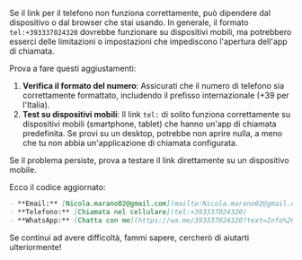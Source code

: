 Se il link per il telefono non funziona correttamente, può dipendere dal dispositivo o dal browser che stai usando. In generale, il formato `tel:+393337024320` dovrebbe funzionare su dispositivi mobili, ma potrebbero esserci delle limitazioni o impostazioni che impediscono l'apertura dell'app di chiamata.

Prova a fare questi aggiustamenti:

1. **Verifica il formato del numero**: Assicurati che il numero di telefono sia correttamente formattato, includendo il prefisso internazionale (+39 per l'Italia).
2. **Test su dispositivi mobili**: Il link `tel:` di solito funziona correttamente su dispositivi mobili (smartphone, tablet) che hanno un'app di chiamata predefinita. Se provi su un desktop, potrebbe non aprire nulla, a meno che tu non abbia un'applicazione di chiamata configurata.

Se il problema persiste, prova a testare il link direttamente su un dispositivo mobile.

Ecco il codice aggiornato:

```markdown
- **Email:** [Nicola.marano02@gmail.com](mailto:Nicola.marano02@gmail.com?subject=Info%20da%20Github)
- **Telefono:** [Chiamata nel cellulare](tel:+393337024320)
- **WhatsApp:** [Chatta con me](https://wa.me/393337024320?text=Info%20da%20Github)
```

Se continui ad avere difficoltà, fammi sapere, cercherò di aiutarti ulteriormente!